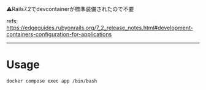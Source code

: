 ⚠️Rails7.2でdevcontainerが標準装備されたので不要

refs: https://edgeguides.rubyonrails.org/7_2_release_notes.html#development-containers-configuration-for-applications

---

# Usage

```bash
docker compose exec app /bin/bash
```
